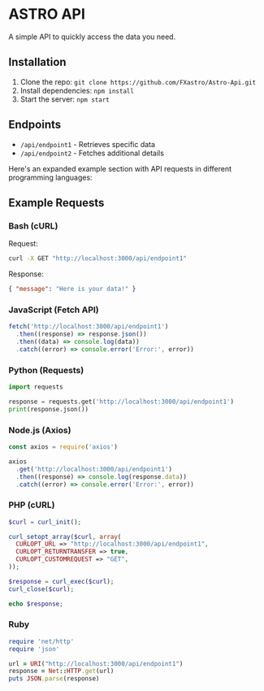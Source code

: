 # ASTRO API

A simple API to quickly access the data you need.

## Installation

1. Clone the repo: `git clone https://github.com/FXastro/Astro-Api.git`
2. Install dependencies: `npm install`
3. Start the server: `npm start`

## Endpoints

- `/api/endpoint1` - Retrieves specific data
- `/api/endpoint2` - Fetches additional details

Here's an expanded example section with API requests in different programming languages:

## Example Requests

### Bash (cURL)

Request:

```bash
curl -X GET "http://localhost:3000/api/endpoint1"
```

Response:

```json
{ "message": "Here is your data!" }
```

### JavaScript (Fetch API)

```javascript
fetch('http://localhost:3000/api/endpoint1')
  .then((response) => response.json())
  .then((data) => console.log(data))
  .catch((error) => console.error('Error:', error))
```

### Python (Requests)

```python
import requests

response = requests.get('http://localhost:3000/api/endpoint1')
print(response.json())
```

### Node.js (Axios)

```javascript
const axios = require('axios')

axios
  .get('http://localhost:3000/api/endpoint1')
  .then((response) => console.log(response.data))
  .catch((error) => console.error('Error:', error))
```

### PHP (cURL)

```php
$curl = curl_init();

curl_setopt_array($curl, array(
  CURLOPT_URL => "http://localhost:3000/api/endpoint1",
  CURLOPT_RETURNTRANSFER => true,
  CURLOPT_CUSTOMREQUEST => "GET",
));

$response = curl_exec($curl);
curl_close($curl);

echo $response;
```

### Ruby

```ruby
require 'net/http'
require 'json'

url = URI("http://localhost:3000/api/endpoint1")
response = Net::HTTP.get(url)
puts JSON.parse(response)
```
